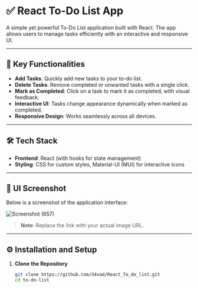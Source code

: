 # ✅ React To-Do List App  

A simple yet powerful To-Do List application built with React. The app allows users to manage tasks efficiently with an interactive and responsive UI.  

---

## 🚀 Key Functionalities  

- **Add Tasks**: Quickly add new tasks to your to-do list.  
- **Delete Tasks**: Remove completed or unwanted tasks with a single click.  
- **Mark as Completed**: Click on a task to mark it as completed, with visual feedback.  
- **Interactive UI**: Tasks change appearance dynamically when marked as completed.  
- **Responsive Design**: Works seamlessly across all devices.  

---

## 🛠️ Tech Stack  

- **Frontend**: React (with hooks for state management)  
- **Styling**: CSS for custom styles, Material-UI (MUI) for interactive icons  

---

## 📸 UI Screenshot  

Below is a screenshot of the application interface:  

![Screenshot (657)](https://github.com/user-attachments/assets/c326d83e-0677-43d7-bdfc-56ec6ac8d7a8)



> **Note**: Replace the link with your actual image URL.  

---

## ⚙️ Installation and Setup  

1. **Clone the Repository**  
   ```bash  
   git clone https://github.com/S4vad/React_To_do_list.git
   cd to-do-list
   ```
   
